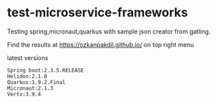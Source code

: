 # test-microservice-frameworks

Testing spring,micronaut,quarkus with sample json creator from gatling.

Find the results at https://ozkanpakdil.github.io/ on top right menu

latest versions
```
Spring boot:2.3.5.RELEASE
Helidon:2.1.0
Quarkus:1.9.2.Final
Micronaut:2.1.3
Vertx:3.9.4
```
